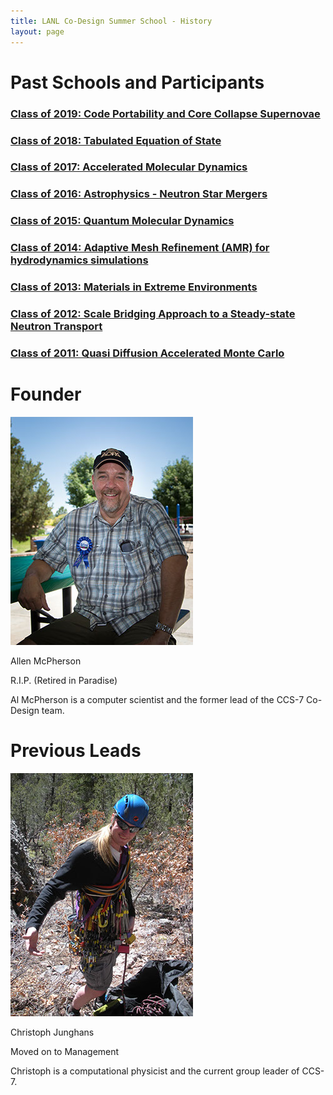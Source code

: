 ```yaml
---
title: LANL Co-Design Summer School - History
layout: page
---
```


# Past Schools and Participants

### [Class of 2019: Code Portability and Core Collapse Supernovae](2019.html)

### [Class of 2018: Tabulated Equation of State](2018.html)

### [Class of 2017: Accelerated Molecular Dynamics](2017.html)

### [Class of 2016: Astrophysics - Neutron Star Mergers](2016.html)

### [Class of 2015: Quantum Molecular Dynamics](2015.html)

### [Class of 2014: Adaptive Mesh Refinement (AMR) for hydrodynamics simulations](2014.html)

### [Class of 2013: Materials in Extreme Environments](2013.html)

### [Class of 2012: Scale Bridging Approach to a Steady-state Neutron Transport](2012.html)

### [Class of 2011: Quasi Diffusion Accelerated Monte Carlo](2011.html)

# Founder
![](images/al-1.jpg)

Allen McPherson

R.I.P. (Retired in Paradise)

Al McPherson is a computer scientist and the former lead of the CCS-7 Co-Design team.

# Previous Leads
![](images/junghans.jpg)

Christoph Junghans

Moved on to Management

Christoph is a computational physicist and the current group leader of CCS-7.
